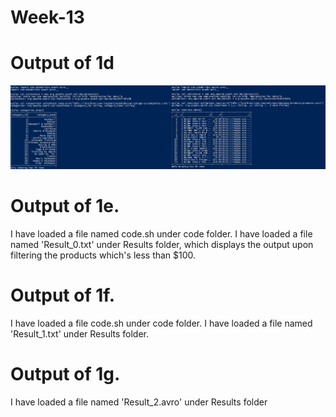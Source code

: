 ﻿# Week-13
 
 # Output of 1d

![IM](Results/Result.png)

# Output of 1e.
I have loaded a file named code.sh under code folder.
I have loaded a file named 'Result_0.txt' under Results folder, which displays the output upon filtering the products which's less than $100.

# Output of 1f.

I have loaded a file code.sh under code folder.
I have loaded a file named 'Result_1.txt' under Results folder.

# Output of 1g.
I have loaded a file named 'Result_2.avro' under Results folder
